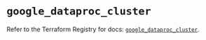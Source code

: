 # `google_dataproc_cluster`

Refer to the Terraform Registry for docs: [`google_dataproc_cluster`](https://registry.terraform.io/providers/hashicorp/google/5.29.0/docs/resources/dataproc_cluster).
